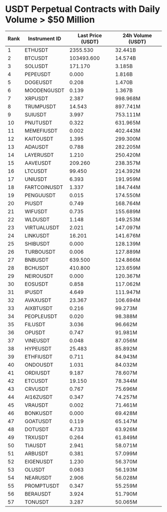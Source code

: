 # USDT Perpetual Contracts with Daily Volume > $50 Million

| Rank | Instrument ID | Last Price (USDT) | 24h Volume (USDT) |
|------|---------------|-------------------|-------------------|
| 1 | ETHUSDT | 2355.530 | 32.441B |
| 2 | BTCUSDT | 103493.600 | 14.574B |
| 3 | SOLUSDT | 171.170 | 3.185B |
| 4 | PEPEUSDT | 0.000 | 1.816B |
| 5 | DOGEUSDT | 0.208 | 1.470B |
| 6 | MOODENGUSDT | 0.139 | 1.367B |
| 7 | XRPUSDT | 2.387 | 998.968M |
| 8 | TRUMPUSDT | 14.543 | 897.741M |
| 9 | SUIUSDT | 3.997 | 753.111M |
| 10 | PNUTUSDT | 0.322 | 631.965M |
| 11 | MEMEFIUSDT | 0.002 | 402.443M |
| 12 | KAITOUSDT | 1.395 | 299.300M |
| 13 | ADAUSDT | 0.788 | 282.205M |
| 14 | LAYERUSDT | 1.210 | 250.420M |
| 15 | AAVEUSDT | 209.260 | 238.357M |
| 16 | LTCUSDT | 99.450 | 214.392M |
| 17 | UNIUSDT | 6.393 | 191.959M |
| 18 | FARTCOINUSDT | 1.337 | 184.744M |
| 19 | PENGUUSDT | 0.015 | 174.550M |
| 20 | PIUSDT | 0.749 | 168.764M |
| 21 | WIFUSDT | 0.735 | 155.689M |
| 22 | WLDUSDT | 1.148 | 149.253M |
| 23 | VIRTUALUSDT | 2.021 | 147.097M |
| 24 | LINKUSDT | 16.201 | 141.676M |
| 25 | SHIBUSDT | 0.000 | 128.139M |
| 26 | TURBOUSDT | 0.006 | 127.889M |
| 27 | BNBUSDT | 639.500 | 124.866M |
| 28 | BCHUSDT | 410.800 | 123.659M |
| 29 | NEIROUSDT | 0.000 | 120.367M |
| 30 | EOSUSDT | 0.858 | 117.062M |
| 31 | IPUSDT | 4.649 | 111.947M |
| 32 | AVAXUSDT | 23.367 | 106.694M |
| 33 | AIXBTUSDT | 0.216 | 99.273M |
| 34 | PEOPLEUSDT | 0.020 | 98.388M |
| 35 | FILUSDT | 3.036 | 96.662M |
| 36 | OPUSDT | 0.747 | 91.981M |
| 37 | VINEUSDT | 0.048 | 87.056M |
| 38 | HYPEUSDT | 25.483 | 85.892M |
| 39 | ETHFIUSDT | 0.711 | 84.943M |
| 40 | ONDOUSDT | 1.031 | 84.032M |
| 41 | ORDIUSDT | 9.187 | 78.607M |
| 42 | ETCUSDT | 19.150 | 78.344M |
| 43 | CRVUSDT | 0.767 | 75.696M |
| 44 | AI16ZUSDT | 0.347 | 74.257M |
| 45 | VRAUSDT | 0.002 | 71.461M |
| 46 | BONKUSDT | 0.000 | 69.428M |
| 47 | GOATUSDT | 0.119 | 65.147M |
| 48 | DOTUSDT | 4.733 | 63.926M |
| 49 | TRXUSDT | 0.264 | 61.849M |
| 50 | TIAUSDT | 2.941 | 58.071M |
| 51 | ARBUSDT | 0.381 | 57.099M |
| 52 | EIGENUSDT | 1.230 | 56.370M |
| 53 | OLUSDT | 0.063 | 56.193M |
| 54 | NEARUSDT | 2.906 | 56.028M |
| 55 | PROMPTUSDT | 0.347 | 55.259M |
| 56 | BERAUSDT | 3.924 | 51.790M |
| 57 | TONUSDT | 3.287 | 50.065M |
